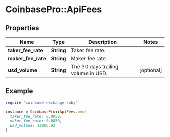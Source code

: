 # CoinbasePro::ApiFees

## Properties

| Name | Type | Description | Notes |
| ---- | ---- | ----------- | ----- |
| **taker_fee_rate** | **String** | Taker fee rate. |  |
| **maker_fee_rate** | **String** | Maker fee rate. |  |
| **usd_volume** | **String** | The 30 days trailing volume in USD. | [optional] |

## Example

```ruby
require 'coinbase-exchange-ruby'

instance = CoinbasePro::ApiFees.new(
  taker_fee_rate: 0.0050,
  maker_fee_rate: 0.0050,
  usd_volume: 43806.92
)
```

